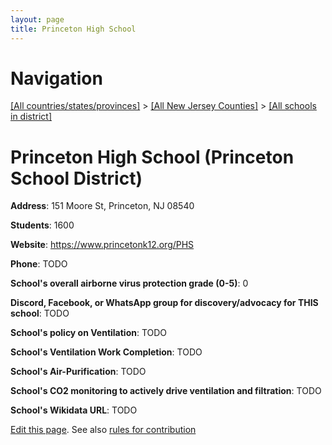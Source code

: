 ```yaml
---
layout: page
title: Princeton High School
---
```

# Navigation

[[All countries/states/provinces]](../../..) > [[All New Jersey Counties]](../..) > [[All schools in district]](..)

# Princeton High School (Princeton School District)

**Address**: 151 Moore St, Princeton, NJ 08540

**Students**: 1600

**Website**: <https://www.princetonk12.org/PHS>

**Phone**: TODO

**School's overall airborne virus protection grade (0-5)**: 0

**Discord, Facebook, or WhatsApp group for discovery/advocacy for THIS school**: TODO

**School's policy on Ventilation**: TODO

**School's Ventilation Work Completion**: TODO

**School's Air-Purification**: TODO

**School's CO2 monitoring to actively drive ventilation and filtration**: TODO

**School's Wikidata URL**: TODO


[Edit this page](https://github.com/ventilate-schools/NJ/edit/main/./Mercer/Princeton_School_District/Princeton_High_School.md). See also [rules for contribution](../../../contribution-rules/)